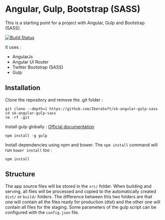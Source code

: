 # Angular, Gulp, Bootstrap (SASS)

This is a starting point for a project with Angular, Gulp and Bootstrap (SASS).

[![Build Status](https://travis-ci.org/IberaSoft/sk-angular-gulp-sass.svg?branch=master)](https://travis-ci.org/IberaSoft/sk-angular-gulp-sass)

It uses :

* AngularJs
* Angular UI Router
* Twitter Bootstrap (SASS)
* Gulp

## Installation

Clone the repository and remove the .git folder :

```
git clone --depth=1 https://github.com/IberaSoft/sk-angular-gulp-sass
cd sk-angular-gulp-sass
rm -rf .git
```

Install gulp globally : [Official documentation](https://github.com/gulpjs/gulp/blob/master/docs/getting-started.md)

```
npm install -g gulp
```

Install dependencies using npm and bower. The `npm install` command will run `bower install` too :

```
npm install
```

## Structure

The app source files will be stored in the `src/` folder. 
When building and serving, all files will be processed and copied to the automatically created `dist/` or `build/` folders.
The difference between this two folders are that one will contain all the files ready for production (dist) and the other one will contain all  files for the staging.
Some parameters of the gulp script can be configured with the `config.json` file.